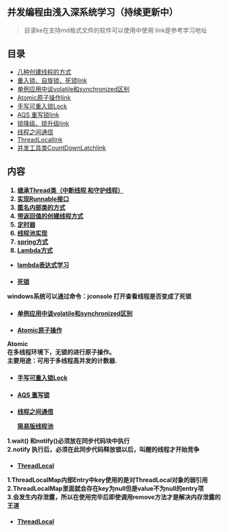 ## 并发编程由浅入深系统学习（持续更新中）

> 目录ke在支持md格式文件的软件可以使用中使用 link是参考学习地址
## 目录

- [八种创建线程的方式](#0)
- [重入锁、自旋锁、死锁](#1)[link](http://blog.csdn.net/javazejian/article/details/72828483#偏向锁)
- [单例应用中谈volatile和synchronized区别](#2)
- [Atomic原子操作](#3)[link](https://netboyc.gitbooks.io/java-high/content/atomiclongyuan_zi_cao_zuo.html)
- [手写可重入锁Lock](#4)
- [AQS 重写锁](#5)[link](http://cmsblogs.com/?p=1655)
- [锁降级、锁升级](#6)[link](https://www.jianshu.com/p/5211a8e1b9a6)
- [线程之间通信](#7)
- [ThreadLocal](#8)[link](http://ifeve.com/%E4%BD%BF%E7%94%A8threadlocal%E4%B8%8D%E5%BD%93%E5%8F%AF%E8%83%BD%E4%BC%9A%E5%AF%BC%E8%87%B4%E5%86%85%E5%AD%98%E6%B3%84%E9%9C%B2/)
- [并发工具类CountDownLatch](#9)[link](http://ifeve.com/talk-concurrency-countdownlatch/)


## 内容
<h4 id="0" />

1. [继承Thread类（中断线程 和守护线程）](./src/main/java/top/lfyao/thread/threadImplementMethod/MethodOne.java)
2. [实现Runnable接口](./src/main/java/top/lfyao/thread/threadImplementMethod/MethodTwo.java)
3. [匿名内部类的方式](./src/main/java/top/lfyao/thread/threadImplementMethod/MethodThree.java)
4. [带返回值的创建线程方式](./src/main/java/top/lfyao/thread/threadImplementMethod/MethodFour.java)
5. [定时器](./src/main/java/top/lfyao/thread/threadImplementMethod/MethodFive.java)
6. [线程池实现](./src/main/java/top/lfyao/thread/threadImplementMethod/MethodSix.java)
7. [spring方式](./src/main/java/top/lfyao/thread/threadImplementMethod/MethodSeven.java)
8. [Lambda方式](./src/main/java/top/lfyao/thread/threadImplementMethod/MethodEightLambda.java)
- [lambda表达式学习](./src/main/java/top/lfyao/thread/threadImplementMethod/LambdaTest.java)


<h4 id="1" />

- [死锁](./src/main/java/top/lfyao/thread/lock/DeadLock.java)

<span>
windows系统可以通过命令：jconsole 打开查看线程是否变成了死锁
<span/>

<h4 id="2" />

- [单例应用中谈volatile和synchronized区别](./src/main/java/top/lfyao/thread/lock/VolatileLock.java)

<h4 id="3" />

- [Atomic原子操作](./src/main/java/top/lfyao/thread/lock/AtomicOperator.java)

<span>
Atomic<br/>
在多线程环境下，无锁的进行原子操作。<br/>
主要用途：可用于多线程高并发的计数器.
<span/>

<h4 id="4" />

- [手写可重入锁Lock](src/main/java/top/lfyao/thread/lockImplement/MyLock.java)

<h4 id="5" />

- [AQS 重写锁](src/main/java/top/lfyao/thread/lockImplement/MyLock2.java)

<h4 id="7" />

- [线程之间通信](./src/main/java/top/lfyao/thread/threadCommunication/Demo.java)

    [简易版线程池](./src/main/java/top/lfyao/thread/threadCommunication/DatePool2.java)

<span>
1.wait() 和notify()必须放在同步代码块中执行<br/>
2.notify 执行后，必须在此同步代码释放锁以后，叫醒的线程才开始竞争<br/>
<span/>


<h4 id="8" />

- [ThreadLocal](./src/main/java/top/lfyao/thread/threadCommunication/threadLocal/ThreadLocalDemo.java)

<span>
1.ThreadLocalMap内部Entry中key使用的是对ThreadLocal对象的弱引用<br/>
2.ThreadLocalMap里面就会存在key为null但是value不为null的entry项<br/>
3.会发生内存泄露，所以在使用完毕后即使调用remove方法才是解决内存泄露的王道
<span/>

<h4 id="9" />

- [ThreadLocal](./src/main/java/top/lfyao/thread/threadUtils/countDownLatch/Demo.java)

